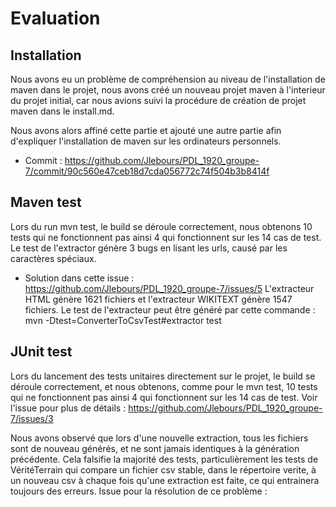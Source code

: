 # Evaluation

## Installation

Nous avons eu un problème de compréhension au niveau de l'installation de maven dans le projet, 
nous avons créé un nouveau projet maven à l'interieur du projet initial, car nous avions suivi la procédure de création 
de projet maven dans le install.md. 

Nous avons alors affiné cette partie et ajouté une autre partie afin d'expliquer 
l'installation de maven sur les ordinateurs personnels. 
- Commit : https://github.com/Jlebours/PDL_1920_groupe-7/commit/90c560e47ceb18d7cda056772c74f504b3b8414f

## Maven test

Lors du run mvn test, le build se déroule correctement, nous obtenons 10 tests qui ne fonctionnent pas ainsi 4 qui fonctionnent sur les 14 cas de test.
Le test de l'extractor génère 3 bugs en lisant les urls, causé par les caractères spéciaux.
- Solution dans cette issue : https://github.com/Jlebours/PDL_1920_groupe-7/issues/5
L'extracteur HTML génère 1621 fichiers et l'extracteur WIKITEXT génère 1547 fichiers.
Le test de l'extracteur peut être généré par cette commande : mvn -Dtest=ConverterToCsvTest#extractor test

## JUnit test

Lors du lancement des tests unitaires directement sur le projet, le build se déroule correctement, 
et nous obtenons, comme pour le mvn test, 10 tests qui ne fonctionnent pas ainsi 4 qui fonctionnent sur les 14 cas de test.
Voir l'issue pour plus de détails : https://github.com/Jlebours/PDL_1920_groupe-7/issues/3

Nous avons observé que lors d'une nouvelle extraction, tous les fichiers sont de nouveau générés, et ne sont jamais identiques à la génération précédente.
Cela falsifie la majorité des tests, particulièrement les tests de VéritéTerrain qui compare un fichier csv stable, dans le répertoire verite,
à un nouveau csv à chaque fois qu'une extraction est faite, ce qui entrainera toujours des erreurs.
Issue pour la résolution de ce problème : 

